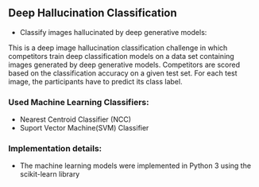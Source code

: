 ﻿## Deep Hallucination Classification
 - Classify images hallucinated by deep generative models:


This is a deep image hallucination classification challenge in which competitors train deep classification models on a data set containing images generated by deep generative models. Competitors are scored based on the classification accuracy on a given test set. For each test image, the participants have to predict its class label.




### Used Machine Learning Classifiers:
 - Nearest Centroid Classifier (NCC)
 - Suport Vector Machine(SVM) Classifier




### Implementation details:
 - The machine learning models were implemented in Python 3 using the scikit-learn library